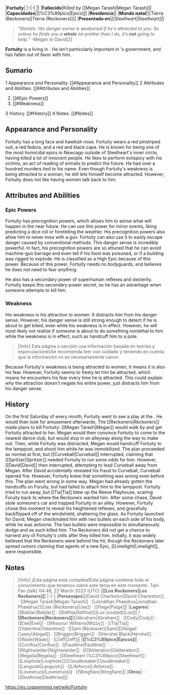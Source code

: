 |**Fortuity**|
|-|-|
||
|**Fallecido**|Killed by [[Megan Tarash\|Megan Tarash]]|
|**Capacidades**|[[%C3%89pico\|Épico]]|
|**Residencia**||
|**Mundo natal**|[[Tierra (Reckoners)\|Tierra (Reckoners)]]|
|**Presentado en**|*[[Steelheart\|Steelheart]]*|

>“*Slontze. His danger sense is weakened if he's attracted to you. So unless he finds you a **whole** lot prettier than I do, it’s **not** going to help.*”
\-Megan to David[2]


**Fortuity** is a  living in . He isn't particularly important in 's government, and has fallen out of favor with him.

## Sumario

1 Appearance and Personality. [[#Appearance and Personality]] 
2 Attributes and Abilities. [[#Attributes and Abilities]] 

2. [[#Epic Powers]] 
2. [[#Weakness]] 


3 History. [[#History]] 
4 Notes. [[#Notes]] 


## Appearance and Personality
Fortuity has a long face and hawkish nose. Fortuity wears a red pinstriped suit, a red fedora, and a red and black cape.
He is known for being one of the most homicidal epics in Newcago outside of Steelheart's inner circle, having killed a lot of innocent people. He likes to perform extispicy with his victims, an act of reading of entrails to predict the future. He had over a hundred murders tied to his name.
Even though Fortuity's weakness is being attracted to a woman, he still lets himself become attracted. However, Fortuity does not like having women talk back to him.

## Attributes and Abilities
### Epic Powers

Fortuity has precognition powers, which allows him to sense what will happen in the near future. He can use this power for minor events, liking predicting a dice roll or foretelling the weather. His precognition powers also allow him to never miss with a gun. Fortuity can also use it to easily escape danger caused by conventional methods. This danger sense is incredibly powerful. In fact, his precognition powers are so attuned that he can avoid machine-gun barrage and even tell if his food was poisoned, or if a building was rigged to explode. He is classified as a High Epic because of this power.
Because of this power, Fortuity needs no bodyguards, and believes he does not need to fear anything.


He also has a secondary power of superhuman reflexes and dexterity. Fortuity keeps this secondary power secret, so he has an advantage when someone attempts to kill him.

### Weakness
His weakness is his attraction to women. It distracts him from his danger sense. However, his danger sense is still strong enough to detect if he is about to get killed, even while his weakness is in effect. However, he will most likely not realize if someone is about to do something nonlethal to him while the weakness is in effect, such as handcuff him to a pole.

> [!info] Esta página o sección usa información basada en teorías y especulacionesSe recomienda leer con cuidado y teniendo en cuenta que la información no es necesariamente canon

Because Fortuity's weakness is being attracted to women, it means it is also his fear. However, Fortuity seems to freely let him be attracted, which means he encounters his fear every time he is attracted. This could explain why the attraction doesn't negate his entire power, just distracts him from his danger sense.

## History
On the first Saturday of every month, Fortuity went to see a play at the . He would then look for amusement afterwards.
The [[Reckoners\|Reckoners]] made plans to kill Fortuity: [[Megan Tarash\|Megan]] would walk by and get Fortuity attracted to her. Megan would then convince Fortuity to come to the nearest dance club, but would stop in an alleyway along the way to make out. Then, while Fortuity was distracted, Megan would handcuff Fortuity to the lamppost, and shoot him while he was immobilized.
The plan proceeded as normal at first, but [[Curveball\|Curveball]] interrupted, claiming that [[Spritzer\|Spritzer]] needed Fortuity to run some odds for him. However, [[David\|David]] then interrupted, attempting to lead Curveball away from Megan. After David accidentally revealed his fraud to Curveball, Curveball opened fire. However, Fortuity knew that something was wrong even before this. The plan went wrong in some way.
Megan had already gotten the handcuffs on Foruity, but had failed to attach him to the lamppost. Fortuity tried to run away, but [[Tia\|Tia]] blew up the Reeve Playhouse, scaring Foruity back to where the Reckoners wanted him. After some chase, David stole someone's car and trapped Fortuity in an alley. However, Fortuity chose this moment to reveal his heightened reflexes, and gracefully backflipped off of the windshield, shattering the glass. As Fortuity launched for David, Megan checkmated him with two bullets on each side of his body, while he was airborne. The two bullets were impossible to simultaneously dodge and as such killed him. The Reckoners did not get a chance to harvest any of Fortuity's cells after they killed him. Initially, it was widely believed that the Reckoners were behind the hit, though the Reckoners later spread rumors claiming that agents of a new Epic, [[Limelight\|Limelight]], were responsible.

## Notes

> [!info] ¡Esta página está completa!Esta página contiene todo el conocimiento que tenemos sobre este tema en este momento.
Taln Fan (talk) 04:48, 22 March 2023 (UTC)
|**[[Los Reckoners\|Los Reckoners]]**|
|-|-|
|**Personajes**|[[David Charleston\|David Charleston]] · [[Megan Tarash\|Megan Tarash]] · [[Jonathan Phaedrus\|Jonathan Phaedrus]][[Jax (Reckoners)\|Jax]] · [[Paige\|Paige]]|
|**Lugares**| · [[Babilar\|Babilar]] · [[Ildithia\|Ildithia]][[Lux (ciudad)\|Lux]]|
|**[[Reckoners\|Reckoners]]**|[[Abraham\|Abraham]] · [[Cody\|Cody]] · [[Exel\|Exel]] · [[Missouri Williams\|Mizzy]] · [[Tia\|Tia]] · [[Valentine\|Valentine]] · [[Sam (Reckoner)\|Sam]][[Abigail Casey\|Abigail]] · [[Briggen\|Briggen]] · [[Hershel Black\|Hershel]] · [[Wade\|Wade]] · [[Zeff\|Zeff]]|
|**[[%C3%89pico\|Épicos]]**| · [[Conflux\|Conflux]] · [[Faultline\|Faultline]] ·  ·  · [[Nightwielder\|Nightwielder]] · [[Obliteration\|Obliteration]] · [[Regalia\|Regalia]] · [[Steelheart (%C3%89pico)\|Steelheart]] · [[Loophole\|Loophole]][[Cloudbreaker\|Cloudbreaker]] · [[Languish\|Languish]] · [[Lifeforce\|Lifeforce]] · [[Lovestruck\|Lovestruck]] · [[Wingflare\|Wingflare]]|
|**Otros**| ·  · [[Deathrise\|Deathrise]]|



https://es.coppermind.net/wiki/Fortuity